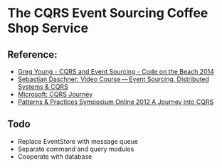 # The CQRS Event Sourcing Coffee Shop Service  

## Reference:
* [Greg Young - CQRS and Event Sourcing - Code on the Beach 2014](https://youtu.be/JHGkaShoyNs)
* [Sebastian Daschner: Video Course — Event Sourcing, Distributed Systems & CQRS](https://blog.sebastian-daschner.com/entries/event_sourcing_cqrs_video_course)
* [Microsoft: CQRS Journey](https://docs.microsoft.com/en-us/previous-versions/msp-n-p/jj554200(v=pandp.10))
* [Patterns & Practices Symposium Online 2012 A Journey into CQRS](https://youtu.be/MSof4jl6cNg)

## Todo
* Replace EventStore with message queue
* Separate command and query modules
* Cooperate with database
 
